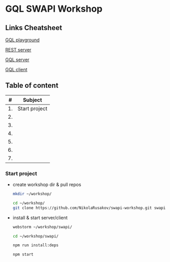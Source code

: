 # GQL SWAPI Workshop


## Links Cheatsheet

[GQL playground ](http://localhost:3000/graphql)

[REST server](https://github.com/NikolaRusakov/swapi-gql-rest)

[GQL server](https://github.com/NikolaRusakov/swapi-graphql)

[GQL client](https://github.com/NikolaRusakov/swapi-workshop)




## Table of content
|#| Subject  |
|---| ------------- |
|1.| Start project  |
|2.|   |   
|3.|   |   
|4.|   |   
|5.|   |   
|6.|   |   
|7.|   |   


### Start project

- create workshop dir & pull repos 
  ```bash
  mkdir ~/workshop/
  
  cd ~/workshop/
  git clone https://github.com/NikolaRusakov/swapi-workshop.git swapi

- install & start server/client

  ```bash
  webstorm ~/workshop/swapi/ 
  
  cd ~/workshop/swapi/
  
  npm run install:deps
  
  npm start
  ```
 
 
